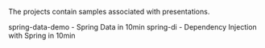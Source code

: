 The projects contain samples associated with presentations.


  spring-data-demo - Spring Data in 10min
  spring-di - Dependency Injection with Spring in 10min
